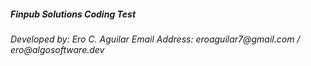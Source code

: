 <h5><b>
    Finpub Solutions Coding Test
</b></h5>

<p><i>
    Developed by: Ero C. Aguilar
    Email Address: eroaguilar7@gmail.com / ero@algosoftware.dev
</i></p>
